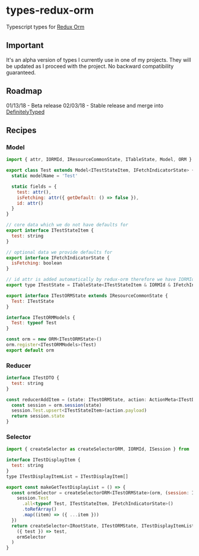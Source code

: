 # types-redux-orm

Typescript types for [Redux Orm](https://github.com/tommikaikkonen/redux-orm)

## Important

It's an alpha version of types I currently use in one of my projects. They will be updated as I proceed with the project. No backward compatibility guaranteed.

## Roadmap

01/13/18 - Beta release
02/03/18 - Stable release and merge into [DefinitelyTyped](https://github.com/DefinitelyTyped/DefinitelyTyped)

## Recipes

### Model

```javascript
import { attr, IORMId, IResourceCommonState, ITableState, Model, ORM } from 'redux-orm'

export class Test extends Model<ITestStateItem, IFetchIndicatorState> {
  static modelName = 'Test'

  static fields = {
    test: attr(),
    isFetching: attr({ getDefault: () => false }),
    id: attr()
  }
}

// core data which we do not have defaults for
export interface ITestStateItem {
  test: string
}

// optional data we provide defaults for
export interface IFetchIndicatorState {
  isFetching: boolean
}

// id attr is added automatically by redux-orm therefore we have IORMId interface
export type ITestState = ITableState<ITestStateItem & IORMId & IFetchIndicatorState>

export interface ITestORMState extends IResourceCommonState {
  Test: ITestState
}

interface ITestORMModels {
  Test: typeof Test
}

const orm = new ORM<ITestORMState>()
orm.register<ITestORMModels>(Test)
export default orm
```

### Reducer

```javascript
interface ITestDTO {
  test: string
}

const reducerAddItem = (state: ITestORMState, action: ActionMeta<ITestDTO, any>): ITestORMState => {
  const session = orm.session(state)
  session.Test.upsert<ITestStateItem>(action.payload)
  return session.state
}
```

### Selector

```javascript
import { createSelector as createSelectorORM, IORMId, ISession } from 'redux-orm'

interface ITestDisplayItem {
  test: string
}
type ITestDisplayItemList = ITestDisplayItem[]

export const makeGetTestDisplayList = () => {
  const ormSelector = createSelectorORM<ITestORMState>(orm, (session: ISession<ITestORMState>) =>
    session.Test
      .all<typeof Test, ITestStateItem, IFetchIndicatorState>()
      .toRefArray()
      .map((item) => ({ ...item }))
  })
  return createSelector<IRootState, ITestORMState, ITestDisplayItemList>(
    ({ test }) => test,
    ormSelector
  )
}
```
